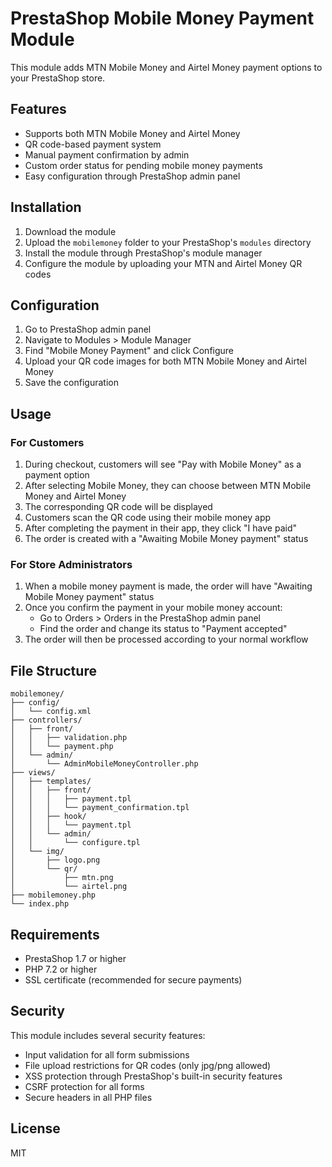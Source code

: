 # PrestaShop Mobile Money Payment Module

This module adds MTN Mobile Money and Airtel Money payment options to your PrestaShop store.

## Features

- Supports both MTN Mobile Money and Airtel Money
- QR code-based payment system
- Manual payment confirmation by admin
- Custom order status for pending mobile money payments
- Easy configuration through PrestaShop admin panel

## Installation

1. Download the module
2. Upload the `mobilemoney` folder to your PrestaShop's `modules` directory
3. Install the module through PrestaShop's module manager
4. Configure the module by uploading your MTN and Airtel Money QR codes

## Configuration

1. Go to PrestaShop admin panel
2. Navigate to Modules > Module Manager
3. Find "Mobile Money Payment" and click Configure
4. Upload your QR code images for both MTN Mobile Money and Airtel Money
5. Save the configuration

## Usage

### For Customers

1. During checkout, customers will see "Pay with Mobile Money" as a payment option
2. After selecting Mobile Money, they can choose between MTN Mobile Money and Airtel Money
3. The corresponding QR code will be displayed
4. Customers scan the QR code using their mobile money app
5. After completing the payment in their app, they click "I have paid"
6. The order is created with a "Awaiting Mobile Money payment" status

### For Store Administrators

1. When a mobile money payment is made, the order will have "Awaiting Mobile Money payment" status
2. Once you confirm the payment in your mobile money account:
   - Go to Orders > Orders in the PrestaShop admin panel
   - Find the order and change its status to "Payment accepted"
3. The order will then be processed according to your normal workflow

## File Structure

```
mobilemoney/
├── config/
│   └── config.xml
├── controllers/
│   ├── front/
│   │   ├── validation.php
│   │   └── payment.php
│   └── admin/
│       └── AdminMobileMoneyController.php
├── views/
│   ├── templates/
│   │   ├── front/
│   │   │   ├── payment.tpl
│   │   │   └── payment_confirmation.tpl
│   │   ├── hook/
│   │   │   └── payment.tpl
│   │   └── admin/
│   │       └── configure.tpl
│   └── img/
│       ├── logo.png
│       └── qr/
│           ├── mtn.png
│           └── airtel.png
├── mobilemoney.php
└── index.php
```

## Requirements

- PrestaShop 1.7 or higher
- PHP 7.2 or higher
- SSL certificate (recommended for secure payments)

## Security

This module includes several security features:
- Input validation for all form submissions
- File upload restrictions for QR codes (only jpg/png allowed)
- XSS protection through PrestaShop's built-in security features
- CSRF protection for all forms
- Secure headers in all PHP files

## License

MIT
